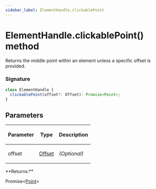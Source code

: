 ```yaml
---
sidebar_label: ElementHandle.clickablePoint
---
```


# ElementHandle.clickablePoint() method

Returns the middle point within an element unless a specific offset is provided.

### Signature

```typescript
class ElementHandle {
  clickablePoint(offset?: Offset): Promise<Point>;
}
```

## Parameters

<table><thead><tr><th>

Parameter

</th><th>

Type

</th><th>

Description

</th></tr></thead>
<tbody><tr><td>

offset

</td><td>

[Offset](./puppeteer.offset.md)

</td><td>

_(Optional)_

</td></tr>
</tbody></table>
**Returns:**

Promise&lt;[Point](./puppeteer.point.md)&gt;
